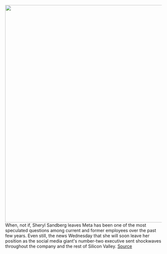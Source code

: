 <img src='https://cdn.vox-cdn.com/thumbor/pUeCJ6JEYNMXbj-T92uQpEz842w=/0x0:2040x1360/1200x675/filters:focal(857x517:1183x843)/cdn.vox-cdn.com/uploads/chorus_image/image/70933266/VRG_Illo_K_Radtke_Sheryl.0.jpg' width='700px' /><br/>
When, not if, Sheryl Sandberg leaves Meta has been one of the most speculated questions among current and former employees over the past few years. Even still, the news Wednesday that she will soon leave her position as the social media giant's number-two executive sent shockwaves throughout the company and the rest of Silicon Valley.
<a href='https://www.theverge.com/2022/6/1/23150749/sheryl-sandberg-interview-stepping-down-meta-facebook-coo'> Source <a/>